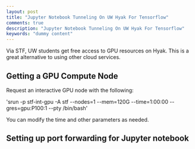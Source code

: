 ```yaml
---
layout: post
title: "Jupyter Notebook Tunneling On UW Hyak For Tensorflow"
comments: true
description: "Jupyter Notebook Tunneling On UW Hyak For Tensorflow"
keywords: "dummy content"
---
```


Via STF, UW students get free access to GPU resources on Hyak. This is a great alternative to using other cloud services. 

## Getting a GPU Compute Node

Request an interactive GPU node with the following:


'srun -p stf-int-gpu -A stf --nodes=1 --mem=120G  --time=1:00:00 --gres=gpu:P100:1 --pty /bin/bash'

You can modify the time and other parameters as needed.


## Setting up port forwarding for Jupyter notebook





